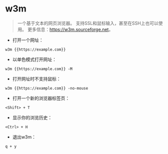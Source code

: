 # w3m

> 一个基于文本的网页浏览器。
> 支持SSL和鼠标输入，甚至在SSH上也可以使用。
> 更多信息：<https://w3m.sourceforge.net>。

- 打开一个网址：

`w3m {{https://example.com}}`

- 以单色模式打开网址：

`w3m {{https://example.com}} -M`

- 打开网址时不支持鼠标：

`w3m {{https://example.com}} -no-mouse`

- 打开一个新的浏览器标签页：

`<Shift> + T`

- 显示你的浏览历史：

`<Ctrl> + H`

- 退出w3m：

`q + y`